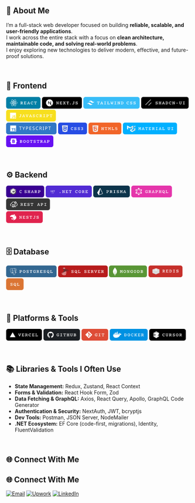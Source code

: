 ## 👋 About Me

I’m a full-stack web developer focused on building **reliable, scalable, and user-friendly applications**.  
I work across the entire stack with a focus on **clean architecture, maintainable code, and solving real-world problems**.  
I enjoy exploring new technologies to deliver modern, effective, and future-proof solutions.

<br>

## 🧭 Frontend

<p>
  <a href="https://react.dev/"><img src="https://raw.githubusercontent.com/Hereetria/hereetria-assets/main/badges/react-logo.svg" alt="React Logo" height="32" /></a>
  <a href="https://nextjs.org/"><img src="https://raw.githubusercontent.com/Hereetria/hereetria-assets/main/badges/nextjs-logo.svg" alt="Next.js Logo" height="32" /></a>
  <a href="https://tailwindcss.com/"><img src="https://raw.githubusercontent.com/Hereetria/hereetria-assets/main/badges/tailwindcss-logo.svg" alt="Tailwind CSS Logo" height="32" /></a>
  <a href="https://ui.shadcn.com/"><img src="https://raw.githubusercontent.com/Hereetria/hereetria-assets/main/badges/shadcn-ui-logo.svg" alt="shadcn/ui Logo" height="32" /></a>
  <a href="https://developer.mozilla.org/en-US/docs/Web/JavaScript"><img src="https://raw.githubusercontent.com/Hereetria/hereetria-assets/main/badges/javascript-logo.svg" alt="JavaScript Logo" height="32" /></a>
  <br>
  <a href="https://www.typescriptlang.org/"><img src="https://raw.githubusercontent.com/Hereetria/hereetria-assets/main/badges/typescript-logo.svg" alt="TypeScript Logo" height="32" /></a>
  <a href="https://developer.mozilla.org/en-US/docs/Web/CSS"><img src="https://raw.githubusercontent.com/Hereetria/hereetria-assets/main/badges/css3-logo.svg" alt="CSS3 Logo" height="32" /></a>
  <a href="https://developer.mozilla.org/en-US/docs/Glossary/HTML5"><img src="https://raw.githubusercontent.com/Hereetria/hereetria-assets/main/badges/html5-logo.svg" alt="HTML5 Logo" height="32" /></a>
  <a href="https://mui.com/"><img src="https://raw.githubusercontent.com/Hereetria/hereetria-assets/main/badges/material-ui-logo.svg" alt="Material UI Logo" height="32" /></a>
  <a href="https://getbootstrap.com/"><img src="https://raw.githubusercontent.com/Hereetria/hereetria-assets/main/badges/bootstrap-logo.svg" alt="Bootstrap Logo" height="32" /></a>
</p>

<br>

## ⚙️ Backend

<p>
  <a href="https://learn.microsoft.com/en-us/dotnet/csharp/"><img src="https://raw.githubusercontent.com/Hereetria/hereetria-assets/main/badges/csharp-logo.svg" alt="C# Logo" height="32" /></a>
  <a href="https://dotnet.microsoft.com/en-us/learn/dotnet/what-is-dotnet"><img src="https://raw.githubusercontent.com/Hereetria/hereetria-assets/main/badges/dotnet-core-logo.svg" alt=".NET Core Logo" height="32" /></a>
  <a href="https://www.prisma.io/docs"><img src="https://raw.githubusercontent.com/Hereetria/hereetria-assets/main/badges/prisma-logo.svg" alt="Prisma Logo" height="32" /></a>
  <a href="https://graphql.org/learn/"><img src="https://raw.githubusercontent.com/Hereetria/hereetria-assets/main/badges/graphql-logo.svg" alt="GraphQL Logo" height="32" /></a>
  <a href="https://restfulapi.net/"><img src="https://raw.githubusercontent.com/Hereetria/hereetria-assets/main/badges/restapi-logo.svg" alt="REST API Logo" height="32" /></a>
  <br>
  <a href="https://nestjs.com/"><img src="https://raw.githubusercontent.com/Hereetria/hereetria-assets/main/badges/nestjs-logo.svg" alt="NestJS Logo" height="32" /></a>
</p>

<br>

## 🗄️ Database

<p>
  <a href="https://www.postgresql.org/"><img src="https://raw.githubusercontent.com/Hereetria/hereetria-assets/main/badges/postgresql-logo.svg" alt="PostgreSQL Logo" height="32" /></a>
  <a href="https://learn.microsoft.com/en-us/sql/sql-server/"><img src="https://raw.githubusercontent.com/Hereetria/hereetria-assets/main/badges/sqlserver-logo.svg" alt="SQL Server Logo" height="32" /></a>
  <a href="https://www.mongodb.com/"><img src="https://raw.githubusercontent.com/Hereetria/hereetria-assets/main/badges/mongodb-logo.svg" alt="MongoDB Logo" height="32" /></a>
  <a href="https://redis.io/"><img src="https://raw.githubusercontent.com/Hereetria/hereetria-assets/main/badges/redis-logo.svg" alt="Redis Logo" height="32" /></a>
  <a href="https://en.wikipedia.org/wiki/SQL"><img src="https://raw.githubusercontent.com/Hereetria/hereetria-assets/main/badges/sql-logo.svg" alt="SQL Logo" height="32" /></a>
</p>

<br>

## 🧰 Platforms & Tools

<p>
  <a href="https://vercel.com/"><img src="https://raw.githubusercontent.com/Hereetria/hereetria-assets/main/badges/vercel-logo.svg" alt="Vercel Logo" height="32" /></a>
  <a href="https://github.com/"><img src="https://raw.githubusercontent.com/Hereetria/hereetria-assets/main/badges/github-logo.svg" alt="GitHub Logo" height="32" /></a>
  <a href="https://git-scm.com/"><img src="https://raw.githubusercontent.com/Hereetria/hereetria-assets/main/badges/git-logo.svg" alt="Git Logo" height="32" /></a>
  <a href="https://www.docker.com/"><img src="https://raw.githubusercontent.com/Hereetria/hereetria-assets/main/badges/docker-logo.svg" alt="Docker Logo" height="32" /></a>
  <a href="https://cursor.sh/"><img src="https://raw.githubusercontent.com/Hereetria/hereetria-assets/main/badges/cursor-logo.svg" alt="Cursor AI Logo" height="32" /></a>
</p>

<br>

## 📚 Libraries & Tools I Often Use

- **State Management:** Redux, Zustand, React Context  
- **Forms & Validation:** React Hook Form, Zod  
- **Data Fetching & GraphQL:** Axios, React Query, Apollo, GraphQL Code Generator  
- **Authentication & Security:** NextAuth, JWT, bcryptjs  
- **Dev Tools:** Postman, JSON Server, NodeMailer  
- **.NET Ecosystem:** EF Core (code-first, migrations), Identity, FluentValidation

<br>

## 🌐 Connect With Me

## 🌐 Connect With Me

[![Email](https://img.shields.io/badge/Email-D14836?style=for-the-badge&logo=gmail&logoColor=white)](mailto:yusufokansirkeci@gmail.com)
[![Upwork](https://img.shields.io/badge/Upwork-6FDA44?style=for-the-badge&logo=Upwork&logoColor=white)](https://www.upwork.com/freelancers/~01f4d924f801b9915b)
[![LinkedIn](https://img.shields.io/badge/LinkedIn-0077B5?style=for-the-badge&logo=linkedin&logoColor=white)](https://www.linkedin.com/in/yusuf-okan-sirkeci-698720319)
